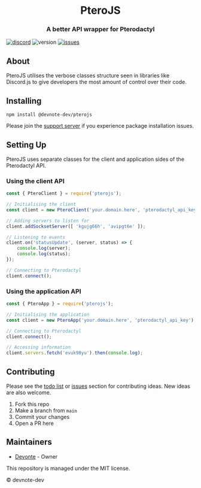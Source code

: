 <h1 align="center">PteroJS</h1>
<h3 align="center"><strong>A better API wrapper for Pterodactyl</strong></h3>

[![discord](https://img.shields.io/badge/discord-invite-5865f2?style=for-the-badge&logo=discord&logoColor=white)](https://discord.gg/rmRw4W5XXz)
![version](https://img.shields.io/badge/version-1.1.5-3572A5?style=for-the-badge)
[![issues](https://img.shields.io/github/issues/devnote-dev/PteroJS.svg?style=for-the-badge)](https://github.com/devnote-dev/PteroJS/issues)

## About
PteroJS utilises the verbose classes structure seen in libraries like Discord.js to give developers the most amount of control over their code.

## Installing
```
npm install @devnote-dev/pterojs
```
Please join the [support server](https://discord.gg/rmRw4W5XXz) if you experience package installation issues.

## Setting Up
PteroJS uses separate classes for the client and application sides of the Pterodactyl API.

### Using the client API
```js
const { PteroClient } = require('pterojs');

// Initialising the client
const client = new PteroClient('your.domain.here', 'pterodactyl_api_key', { ws: true });

// Adding servers to listen for
client.addSocksetServer([ 'kgujg66h', 'avipgt6e' ]);

// Listening to events
client.on('statusUpdate', (server, status) => {
    console.log(server);
    console.log(status);
});

// Connecting to Pterodactyl
client.connect();
```

### Using the application API
```js
const { PteroApp } = require('pterojs');

// Initialising the application
const client = new PteroApp('your.domain.here', 'pterodactyl_api_key');

// Connecting to Pterodactyl
client.connect();

// Accessing information
client.servers.fetch('evuk98yu').then(console.log);
```

## Contributing
Please see the [todo list](https://github.com/devnote-dev/PteroJS/blob/main/TODO.md) or [issues](https://github.com/devnote-dev/PteroJS/issues) section for contributing ideas. New ideas are also welcome.

1. Fork this repo
2. Make a branch from `main`
3. Commit your changes
4. Open a PR here

## Maintainers
* [Devonte](https://github.com/devnote-dev) - Owner

This repository is managed under the MIT license.

© devnote-dev
